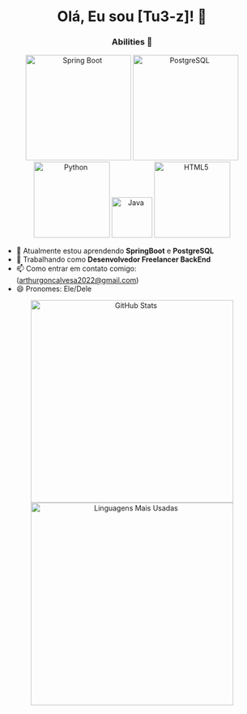 <h1 align="center">Olá, Eu sou [Tu3-z]! 👋</h1>

<h3 align="center">Abilities 🎯</h3>

<p align="center">
  <img src="https://img.shields.io/badge/Spring%20Boot-6DB33F?logo=spring&logoColor=white" width="208" alt="Spring Boot" />
  <img src="https://img.shields.io/badge/PostgreSQL-336791?logo=postgresql&logoColor=white" width="208" alt="PostgreSQL" />
  <img src="https://img.shields.io/badge/Python-3776AB?logo=python&logoColor=white" width="150" alt="Python" />
  <img src="https://img.shields.io/badge/Java-007396?logo=java&logoColor=white" width="80" alt="Java" />
  <img src="https://img.shields.io/badge/HTML5-E34F26?logo=html5&logoColor=white" width="150" alt="HTML5" />
</p>


- 🌱 Atualmente estou aprendendo **SpringBoot** e **PostgreSQL**
- 💼 Trabalhando como **Desenvolvedor Freelancer BackEnd**
- 📫 Como entrar em contato comigo: (arthurgoncalvesa2022@gmail.com)
- 😄 Pronomes: Ele/Dele

 <div align="center">
  <img src="https://github-readme-stats.vercel.app/api?username=Tu3-z&show_icons=true&theme=blueberry" alt="GitHub Stats" width="400"  />
  <img src="https://github-readme-stats.vercel.app/api/top-langs/?username=Tu3-z&layout=compact&theme=blueberry" alt="Linguagens Mais Usadas" width="400"  />
</div>

